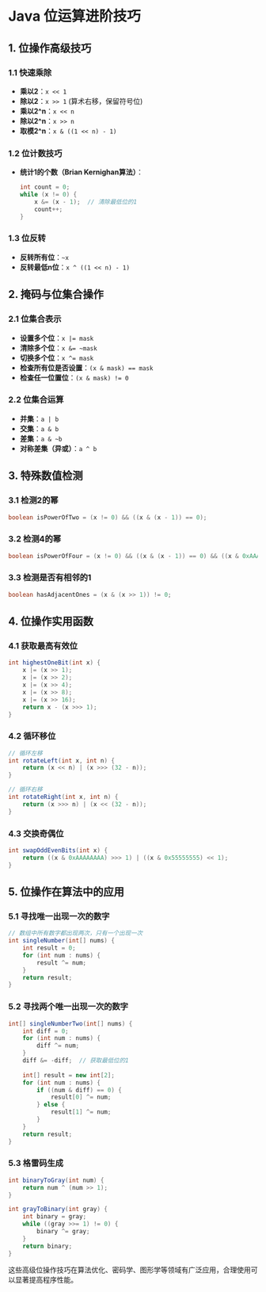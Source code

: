 
# Java 位运算进阶技巧

## 1. 位操作高级技巧

### 1.1 快速乘除
- **乘以2**：`x << 1`
- **除以2**：`x >> 1` (算术右移，保留符号位)
- **乘以2^n**：`x << n`
- **除以2^n**：`x >> n`
- **取模2^n**：`x & ((1 << n) - 1)`

### 1.2 位计数技巧
- **统计1的个数（Brian Kernighan算法）**：
  ```java
  int count = 0;
  while (x != 0) {
      x &= (x - 1);  // 清除最低位的1
      count++;
  }
  ```

### 1.3 位反转
- **反转所有位**：`~x`
- **反转最低n位**：`x ^ ((1 << n) - 1)`

## 2. 掩码与位集合操作

### 2.1 位集合表示
- **设置多个位**：`x |= mask`
- **清除多个位**：`x &= ~mask`
- **切换多个位**：`x ^= mask`
- **检查所有位是否设置**：`(x & mask) == mask`
- **检查任一位置位**：`(x & mask) != 0`

### 2.2 位集合运算
- **并集**：`a | b`
- **交集**：`a & b`
- **差集**：`a & ~b`
- **对称差集（异或）**：`a ^ b`

## 3. 特殊数值检测

### 3.1 检测2的幂
```java
boolean isPowerOfTwo = (x != 0) && ((x & (x - 1)) == 0);
```

### 3.2 检测4的幂
```java
boolean isPowerOfFour = (x != 0) && ((x & (x - 1)) == 0) && ((x & 0xAAAAAAAA) == 0);
```

### 3.3 检测是否有相邻的1
```java
boolean hasAdjacentOnes = (x & (x >> 1)) != 0;
```

## 4. 位操作实用函数

### 4.1 获取最高有效位
```java
int highestOneBit(int x) {
    x |= (x >> 1);
    x |= (x >> 2);
    x |= (x >> 4);
    x |= (x >> 8);
    x |= (x >> 16);
    return x - (x >>> 1);
}
```

### 4.2 循环移位
```java
// 循环左移
int rotateLeft(int x, int n) {
    return (x << n) | (x >>> (32 - n));
}

// 循环右移
int rotateRight(int x, int n) {
    return (x >>> n) | (x << (32 - n));
}
```

### 4.3 交换奇偶位
```java
int swapOddEvenBits(int x) {
    return ((x & 0xAAAAAAAA) >>> 1) | ((x & 0x55555555) << 1);
}
```

## 5. 位操作在算法中的应用

### 5.1 寻找唯一出现一次的数字
```java
// 数组中所有数字都出现两次，只有一个出现一次
int singleNumber(int[] nums) {
    int result = 0;
    for (int num : nums) {
        result ^= num;
    }
    return result;
}
```

### 5.2 寻找两个唯一出现一次的数字
```java
int[] singleNumberTwo(int[] nums) {
    int diff = 0;
    for (int num : nums) {
        diff ^= num;
    }
    diff &= -diff;  // 获取最低位的1
    
    int[] result = new int[2];
    for (int num : nums) {
        if ((num & diff) == 0) {
            result[0] ^= num;
        } else {
            result[1] ^= num;
        }
    }
    return result;
}
```

### 5.3 格雷码生成
```java
int binaryToGray(int num) {
    return num ^ (num >> 1);
}

int grayToBinary(int gray) {
    int binary = gray;
    while ((gray >>= 1) != 0) {
        binary ^= gray;
    }
    return binary;
}
```

这些高级位操作技巧在算法优化、密码学、图形学等领域有广泛应用，合理使用可以显著提高程序性能。